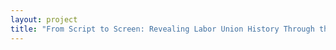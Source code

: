 ```yaml
--- 
layout: project 
title: "From Script to Screen: Revealing Labor Union History Through the Writers Guild Foundation Archives" 
---
```



